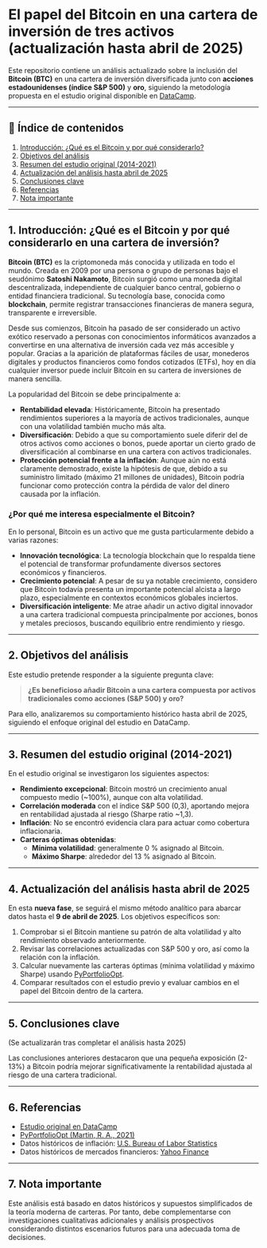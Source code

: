 # El papel del Bitcoin en una cartera de inversión de tres activos (actualización hasta abril de 2025)

Este repositorio contiene un análisis actualizado sobre la inclusión del **Bitcoin (BTC)** en una cartera de inversión diversificada junto con **acciones estadounidenses (índice S&P 500)** y **oro**, siguiendo la metodología propuesta en el estudio original disponible en [DataCamp](https://www.datacamp.com/datalab/w/21cc7714-89b7-48e4-b1b3-7733e95e536a).

---

## 📖 Índice de contenidos
1. [Introducción: ¿Qué es el Bitcoin y por qué considerarlo?](#1-introducción-qué-es-el-bitcoin-y-por-qué-considerarlo-en-una-cartera-de-inversión)
2. [Objetivos del análisis](#2-objetivos-del-análisis)
3. [Resumen del estudio original (2014-2021)](#3-resumen-del-estudio-original-2014-2021)
4. [Actualización del análisis hasta abril de 2025](#4-actualización-del-análisis-hasta-abril-de-2025)
5. [Conclusiones clave](#5-conclusiones-clave)
6. [Referencias](#6-referencias)
7. [Nota importante](#7-nota-importante)

---

## 1. Introducción: ¿Qué es el Bitcoin y por qué considerarlo en una cartera de inversión?

**Bitcoin (BTC)** es la criptomoneda más conocida y utilizada en todo el mundo. Creada en 2009 por una persona o grupo de personas bajo el seudónimo **Satoshi Nakamoto**, Bitcoin surgió como una moneda digital descentralizada, independiente de cualquier banco central, gobierno o entidad financiera tradicional. Su tecnología base, conocida como **blockchain**, permite registrar transacciones financieras de manera segura, transparente e irreversible.

Desde sus comienzos, Bitcoin ha pasado de ser considerado un activo exótico reservado a personas con conocimientos informáticos avanzados a convertirse en una alternativa de inversión cada vez más accesible y popular. Gracias a la aparición de plataformas fáciles de usar, monederos digitales y productos financieros como fondos cotizados (ETFs), hoy en día cualquier inversor puede incluir Bitcoin en su cartera de inversiones de manera sencilla.

La popularidad del Bitcoin se debe principalmente a:

- **Rentabilidad elevada**: Históricamente, Bitcoin ha presentado rendimientos superiores a la mayoría de activos tradicionales, aunque con una volatilidad también mucho más alta.
- **Diversificación**: Debido a que su comportamiento suele diferir del de otros activos como acciones o bonos, puede aportar un cierto grado de diversificación al combinarse en una cartera con activos tradicionales.
- **Protección potencial frente a la inflación**: Aunque aún no está claramente demostrado, existe la hipótesis de que, debido a su suministro limitado (máximo 21 millones de unidades), Bitcoin podría funcionar como protección contra la pérdida de valor del dinero causada por la inflación.

### ¿Por qué me interesa especialmente el Bitcoin?

En lo personal, Bitcoin es un activo que me gusta particularmente debido a varias razones:

- **Innovación tecnológica**: La tecnología blockchain que lo respalda tiene el potencial de transformar profundamente diversos sectores económicos y financieros.
- **Crecimiento potencial**: A pesar de su ya notable crecimiento, considero que Bitcoin todavía presenta un importante potencial alcista a largo plazo, especialmente en contextos económicos globales inciertos.
- **Diversificación inteligente**: Me atrae añadir un activo digital innovador a una cartera tradicional compuesta principalmente por acciones, bonos y metales preciosos, buscando equilibrio entre rendimiento y riesgo.

---

## 2. Objetivos del análisis

Este estudio pretende responder a la siguiente pregunta clave:

> **¿Es beneficioso añadir Bitcoin a una cartera compuesta por activos tradicionales como acciones (S&P 500) y oro?**

Para ello, analizaremos su comportamiento histórico hasta abril de 2025, siguiendo el enfoque original del estudio en DataCamp.

---

## 3. Resumen del estudio original (2014-2021)

En el estudio original se investigaron los siguientes aspectos:

- **Rendimiento excepcional**: Bitcoin mostró un crecimiento anual compuesto medio (~100%), aunque con alta volatilidad.
- **Correlación moderada** con el índice S&P 500 (0,3), aportando mejora en rentabilidad ajustada al riesgo (Sharpe ratio ~1,3).
- **Inflación**: No se encontró evidencia clara para actuar como cobertura inflacionaria.
- **Carteras óptimas obtenidas**:
  - **Mínima volatilidad**: generalmente 0 % asignado al Bitcoin.
  - **Máximo Sharpe**: alrededor del 13 % asignado al Bitcoin.

---

## 4. Actualización del análisis hasta abril de 2025

En esta **nueva fase**, se seguirá el mismo método analítico para abarcar datos hasta el **9 de abril de 2025**. Los objetivos específicos son:

1. Comprobar si el Bitcoin mantiene su patrón de alta volatilidad y alto rendimiento observado anteriormente.
2. Revisar las correlaciones actualizadas con S&P 500 y oro, así como la relación con la inflación.
3. Calcular nuevamente las carteras óptimas (mínima volatilidad y máximo Sharpe) usando [PyPortfolioOpt](https://github.com/robertmartin8/PyPortfolioOpt).
4. Comparar resultados con el estudio previo y evaluar cambios en el papel del Bitcoin dentro de la cartera.

---

## 5. Conclusiones clave

(Se actualizarán tras completar el análisis hasta 2025)

Las conclusiones anteriores destacaron que una pequeña exposición (2-13%) a Bitcoin podría mejorar significativamente la rentabilidad ajustada al riesgo de una cartera tradicional.

---

## 6. Referencias

- [Estudio original en DataCamp](https://www.datacamp.com/datalab/w/21cc7714-89b7-48e4-b1b3-7733e95e536a)
- [PyPortfolioOpt (Martin, R. A., 2021)](https://doi.org/10.21105/joss.03066)
- Datos históricos de inflación: [U.S. Bureau of Labor Statistics](https://www.bls.gov/)
- Datos históricos de mercados financieros: [Yahoo Finance](https://finance.yahoo.com/)

---

## 7. Nota importante

Este análisis está basado en datos históricos y supuestos simplificados de la teoría moderna de carteras. Por tanto, debe complementarse con investigaciones cualitativas adicionales y análisis prospectivos considerando distintos escenarios futuros para una adecuada toma de decisiones.

